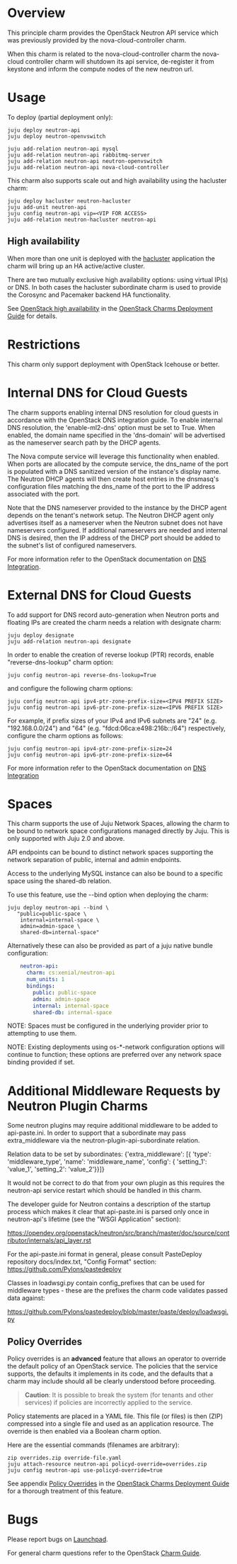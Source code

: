 # Overview

This principle charm provides the OpenStack Neutron API service which was
previously provided by the nova-cloud-controller charm.

When this charm is related to the nova-cloud-controller charm the nova-cloud
controller charm will shutdown its api service, de-register it from keystone
and inform the compute nodes of the new neutron url.

# Usage

To deploy (partial deployment only):

    juju deploy neutron-api
    juju deploy neutron-openvswitch

    juju add-relation neutron-api mysql
    juju add-relation neutron-api rabbitmq-server
    juju add-relation neutron-api neutron-openvswitch
    juju add-relation neutron-api nova-cloud-controller

This charm also supports scale out and high availability using the hacluster
charm:

    juju deploy hacluster neutron-hacluster
    juju add-unit neutron-api
    juju config neutron-api vip=<VIP FOR ACCESS>
    juju add-relation neutron-hacluster neutron-api

## High availability

When more than one unit is deployed with the [hacluster][hacluster-charm]
application the charm will bring up an HA active/active cluster.

There are two mutually exclusive high availability options: using virtual IP(s)
or DNS. In both cases the hacluster subordinate charm is used to provide the
Corosync and Pacemaker backend HA functionality.

See [OpenStack high availability][cdg-ha-apps] in the [OpenStack Charms
Deployment Guide][cdg] for details.

# Restrictions

This charm only support deployment with OpenStack Icehouse or better.

# Internal DNS for Cloud Guests

The charm supports enabling internal DNS resolution for cloud guests in
accordance with the OpenStack DNS integration guide. To enable internal DNS
resolution, the 'enable-ml2-dns' option must be set to True. When enabled, the
domain name specified in the 'dns-domain' will be advertised as the nameserver
search path by the DHCP agents.

The Nova compute service will leverage this functionality when enabled. When
ports are allocated by the compute service, the dns_name of the port is
populated with a DNS sanitized version of the instance's display name. The
Neutron DHCP agents will then create host entries in the dnsmasq's
configuration files matching the dns_name of the port to the IP address
associated with the port.

Note that the DNS nameserver provided to the instance by the DHCP agent depends
on the tenant's network setup. The Neutron DHCP agent only advertises itself as
a nameserver when the Neutron subnet does not have nameservers configured. If
additional nameservers are needed and internal DNS is desired, then the IP
address of the DHCP port should be added to the subnet's list of configured
nameservers.

For more information refer to the OpenStack documentation on
[DNS Integration](https://docs.openstack.org/ocata/networking-guide/config-dns-int.html).

# External DNS for Cloud Guests

To add support for DNS record auto-generation when Neutron ports and floating
IPs are created the charm needs a relation with designate charm:

    juju deploy designate
    juju add-relation neutron-api designate

In order to enable the creation of reverse lookup (PTR) records, enable
"reverse-dns-lookup" charm option:

    juju config neutron-api reverse-dns-lookup=True

and configure the following charm options:

    juju config neutron-api ipv4-ptr-zone-prefix-size=<IPV4 PREFIX SIZE>
    juju config neutron-api ipv6-ptr-zone-prefix-size=<IPV6 PREFIX SIZE>

For example, if prefix sizes of your IPv4 and IPv6 subnets are "24" (e.g.
"192.168.0.0/24") and "64" (e.g. "fdcd:06ca:e498:216b::/64") respectively,
configure the charm options as follows:

    juju config neutron-api ipv4-ptr-zone-prefix-size=24
    juju config neutron-api ipv6-ptr-zone-prefix-size=64

For more information refer to the OpenStack documentation on
[DNS Integration](https://docs.openstack.org/ocata/networking-guide/config-dns-int.html)

# Spaces

This charm supports the use of Juju Network Spaces, allowing the charm to be
bound to network space configurations managed directly by Juju. This is only
supported with Juju 2.0 and above.

API endpoints can be bound to distinct network spaces supporting the network
separation of public, internal and admin endpoints.

Access to the underlying MySQL instance can also be bound to a specific space
using the shared-db relation.

To use this feature, use the --bind option when deploying the charm:

    juju deploy neutron-api --bind \
       "public=public-space \
        internal=internal-space \
        admin=admin-space \
        shared-db=internal-space"

Alternatively these can also be provided as part of a juju native
bundle configuration:

```yaml
    neutron-api:
      charm: cs:xenial/neutron-api
      num_units: 1
      bindings:
        public: public-space
        admin: admin-space
        internal: internal-space
        shared-db: internal-space
```

NOTE: Spaces must be configured in the underlying provider prior to attempting
to use them.

NOTE: Existing deployments using os-*-network configuration options will
continue to function; these options are preferred over any network space
binding provided if set.

# Additional Middleware Requests by Neutron Plugin Charms

Some neutron plugins may require additional middleware to be added to
api-paste.ini. In order to support that a subordinate may pass extra_middleware
via the neutron-plugin-api-subordinate relation.

Relation data to be set by subordinates:
    {'extra_middleware': [{
            'type': 'middleware_type',
            'name': 'middleware_name',
            'config': {
                'setting_1': 'value_1',
                'setting_2': 'value_2'}}]}

It would not be correct to do that from your own plugin as this requires the
neutron-api service restart which should be handled in this charm.

The developer guide for Neutron contains a description of the startup process
which makes it clear that api-paste.ini is parsed only once in neutron-api's
lifetime (see the "WSGI Application" section):

https://opendev.org/openstack/neutron/src/branch/master/doc/source/contributor/internals/api_layer.rst

For the api-paste.ini format in general, please consult PasteDeploy repository
docs/index.txt, "Config Format" section: https://github.com/Pylons/pastedeploy

Classes in loadwsgi.py contain config_prefixes that can be used for middleware
types - these are the prefixes the charm code validates passed data against:

https://github.com/Pylons/pastedeploy/blob/master/paste/deploy/loadwsgi.py

## Policy Overrides

Policy overrides is an **advanced** feature that allows an operator to override
the default policy of an OpenStack service. The policies that the service
supports, the defaults it implements in its code, and the defaults that a charm
may include should all be clearly understood before proceeding.

> **Caution**: It is possible to break the system (for tenants and other
  services) if policies are incorrectly applied to the service.

Policy statements are placed in a YAML file. This file (or files) is then (ZIP)
compressed into a single file and used as an application resource. The override
is then enabled via a Boolean charm option.

Here are the essential commands (filenames are arbitrary):

    zip overrides.zip override-file.yaml
    juju attach-resource neutron-api policyd-override=overrides.zip
    juju config neutron-api use-policyd-override=true

See appendix [Policy Overrides][cdg-appendix-n] in the [OpenStack Charms
Deployment Guide][cdg] for a thorough treatment of this feature.

# Bugs

Please report bugs on [Launchpad][lp-bugs-charm-neutron-api].

For general charm questions refer to the OpenStack [Charm Guide][cg].

<!-- LINKS -->

[cg]: https://docs.openstack.org/charm-guide
[cdg]: https://docs.openstack.org/project-deploy-guide/charm-deployment-guide
[cdg-appendix-n]: https://docs.openstack.org/project-deploy-guide/charm-deployment-guide/latest/app-policy-overrides.html
[lp-bugs-charm-neutron-api]: https://bugs.launchpad.net/charm-neutron-api/+filebug
[hacluster-charm]: https://jaas.ai/hacluster
[cdg-ha-apps]: https://docs.openstack.org/project-deploy-guide/charm-deployment-guide/latest/app-ha.html#ha-applications
